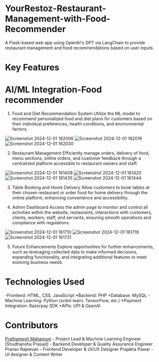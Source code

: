 # YourRestoz-Restaurant-Management-with-Food-Recommender
A Flask-based web app using OpenAI's GPT via LangChain to provide restaurant management and food recommendations based on user inputs.

# Key Features
# AI/ML Integration-Food recommender

1. Food and Diet Recommendation System
Utilize the ML model to recommend personalized food and diet plans for customers based on their individual preferences, health conditions, and environmental factors.

![Screenshot 2024-12-01 162006](https://github.com/user-attachments/assets/fe08f4d4-ebc1-465b-a9a8-927ca99acbc8)
![Screenshot 2024-12-01 162016](https://github.com/user-attachments/assets/e29f35ae-f9bd-4049-802d-86a2382923e5)
![Screenshot 2024-12-01 162030](https://github.com/user-attachments/assets/7b5474ae-702a-42e9-a1c9-de7a5eefca6e)

2. Restaurant Management
Efficiently manage orders, delivery of food, menu sections, online orders, and customer feedback through a centralized platform accessible to restaurant owners and staff.

![Screenshot 2024-12-01 161408](https://github.com/user-attachments/assets/11e11dad-ef97-406b-919d-5581a86206e7)
![Screenshot 2024-12-01 161420](https://github.com/user-attachments/assets/999f0e93-3502-49d6-9fd4-1f5eadeba2ad)
![Screenshot 2024-12-01 161435](https://github.com/user-attachments/assets/c8e7e04b-f10c-43e7-81cb-69e634f667e4)
![Screenshot 2024-12-01 161444](https://github.com/user-attachments/assets/f39cfd28-0e50-4ac7-8da6-a09fcb8c2ca0)

3. Table Booking and Home Delivery
Allow customers to book tables at their chosen restaurant or order food for home delivery through the online platform, enhancing convenience and accessibility.

4. Admin Dashboard
Access the admin page to monitor and control all activities within the website, restaurants, interactions with customers, clients, workers, staff, and servants, ensuring smooth operations and compliance with regulations.

![Screenshot 2024-12-01 161710](https://github.com/user-attachments/assets/1f33d6c3-0045-4dba-8830-556ce22fb3e1)
![Screenshot 2024-12-01 161719](https://github.com/user-attachments/assets/f1e10d4b-7fab-4af1-9b3e-81baf19efed5)
![Screenshot 2024-12-01 161731](https://github.com/user-attachments/assets/e00572a0-8519-460e-bbba-d2d634c9f6bf)

5. Future Enhancements
Explore opportunities for further enhancements, such as leveraging collected data to make informed decisions, expanding functionality, and integrating additional features to meet evolving business needs.

# Technologies Used
-Frontend: HTML, CSS, JavaScript
*Backend: PHP
+Database: MySQL
-Machine Learning: Python (scikit-learn, TensorFlow, etc.)
*Payment Integration: Razorpay SDK
+APIs: UPI & OpenAI

# Contributors
[Prathamesh Mahamuni](https://github.com/prathameshmahamuni001) - Project Lead & Machine Learning Engineer
[Shudhanshu Prasad] - Backend Developer & Quality Assurance Engineer
Pranav Rajeevan - Frontend Developer & UI/UX Designer
Prajakta Pawar - UI designer & Content Writer





